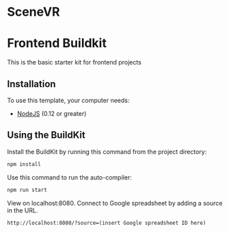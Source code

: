 # SceneVR

# Frontend Buildkit
This is the basic starter kit for frontend projects

## Installation

To use this template, your computer needs:

- [NodeJS](https://nodejs.org/en/) (0.12 or greater)

## Using the BuildKit
Install the BuildKit by running this command from the project directory:
```bash
npm install
```

Use this command to run the auto-compiler:
```bash
npm run start
```

View on localhost:8080. Connect to Google spreadsheet by adding a source in the URL.
```
http://localhost:8080/?source=(insert Google spreadsheet ID here)
```
